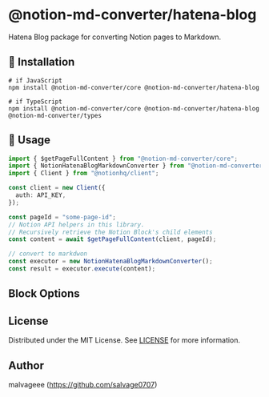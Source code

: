 # @notion-md-converter/hatena-blog

Hatena Blog package for converting Notion pages to Markdown.

## 🚀 Installation

```
# if JavaScript
npm install @notion-md-converter/core @notion-md-converter/hatena-blog

# if TypeScript
npm install @notion-md-converter/core @notion-md-converter/hatena-blog @notion-md-converter/types
```

## 📖 Usage

```typescript
import { $getPageFullContent } from "@notion-md-converter/core";
import { NotionHatenaBlogMarkdownConverter } from "@notion-md-converter/hatena-blog";
import { Client } from "@notionhq/client";

const client = new Client({
  auth: API_KEY,
});

const pageId = "some-page-id";
// Notion API helpers in this library.
// Recursively retrieve the Notion Block's child elements
const content = await $getPageFullContent(client, pageId);

// convert to markdwon
const executor = new NotionHatenaBlogMarkdownConverter();
const result = executor.execute(content);
```

## Block Options

## License

Distributed under the MIT License. See [LICENSE](https://github.com/salvage0707/notion-md-converter/blob/main/LICENSE) for more information.

## Author

malvageee (https://github.com/salvage0707)
